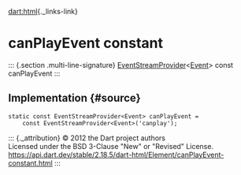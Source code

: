 [dart:html](../../dart-html/dart-html-library){._links-link}

canPlayEvent constant
=====================

::: {.section .multi-line-signature}
[EventStreamProvider](../eventstreamprovider-class)\<[Event](../event-class)\>
const canPlayEvent
:::

Implementation {#source}
--------------

``` {.language-dart data-language="dart"}
static const EventStreamProvider<Event> canPlayEvent =
    const EventStreamProvider<Event>('canplay');
```

::: {._attribution}
© 2012 the Dart project authors\
Licensed under the BSD 3-Clause \"New\" or \"Revised\" License.\
<https://api.dart.dev/stable/2.18.5/dart-html/Element/canPlayEvent-constant.html>
:::

